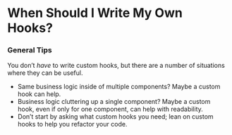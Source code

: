 # When Should I Write My Own Hooks?

### General Tips
You don’t *have* to write custom hooks, but there are a number of situations where they can be useful.

- Same business logic inside of multiple components? Maybe a custom hook can help.
- Business logic cluttering up a single component? Maybe a custom hook, even if only for one component, can help with readability.
- Don’t start by asking what custom hooks you need; lean on custom hooks to help you refactor your code.
